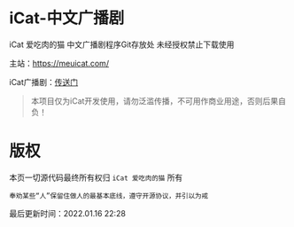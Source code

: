 iCat-中文广播剧
========
iCat 爱吃肉的猫 中文广播剧程序Git存放处 未经授权禁止下载使用

主站：https://meuicat.com/

iCat广播剧：[传送门](http://meuicat.com/Drama/)


> 本项目仅为iCat开发使用，请勿泛滥传播，不可用作商业用途，否则后果自负！

# 版权
本页一切源代码最终所有权归 `iCat 爱吃肉的猫` 所有

`奉劝某些“人”保留住做人的最基本底线，遵守开源协议，并引以为戒`

最后更新时间：2022.01.16  22:28
